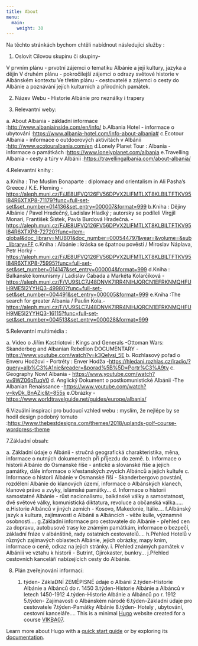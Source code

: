 ```yaml
---
title: About
menu:
  main:
    weight: 30
---
```

Na těchto stránkách bychom chtěli nabídnout následující služby : 



1. Oslovit Cílovou skupinu či skupiny- 


V prvním plánu - prvotní zájemci o tematiku Albánie a její kultury, jazyka a dějin
V druhém plánu - pokročilejší zájemci o odrazy světové historie v Albánském kontextu
Ve třetím plánu - cestovatelé a zájemci o cesty do Albánie a poznávání jejích kulturních a přírodních památek.

2. Název Webu - Historie Albánie pro neználky i trapery

3. Relevantní weby:

a. About Albania - základní informace :http://www.albaniainside.com/en/info/
b.Albania Hotel - informace o ubytování :https://www.albania-hotel.com/info-about-albania#
c.Ecotour Albania - informace o outdoorových aktivitách v Albánii :http://www.ecotouralbania.com/en
d.Lonely Planet Tour : Albania - informace o památkách :https://www.lonelyplanet.com/albania
e.Travelling Albania - cesty a túry v Albánii :https://travellingalbania.com/about-albania/



4.Relevantní knihy :

a.Kniha : The Muslim Bonaparte : diplomacy and orientalism in Ali Pasha’s Greece / K.E. Fleming -https://aleph.muni.cz/F/JE8UFVQ126FV56DPVX2LIFMTLXT8KLBILTFTKV95I84R6XTXP8-71179?func=full-set-set&set_number=014136&set_entry=000007&format=999
b.Kniha : Dějiny Albánie / Pavel Hradečný, Ladislav Hladký ; autorsky se podíleli Virgjil Monari, František Šístek, Pavla Burdová Hradečná. -https://aleph.muni.cz/F/JE8UFVQ126FV56DPVX2LIFMTLXT8KLBILTFTKV95I84R6XTXP8-72720?func=item-global&doc_library=MUB01&doc_number=000544797&year=&volume=&sub_library=FF
c.Kniha : Albánie : kráska se špatnou pověstí / Miroslav Náplava, Petr Horký -https://aleph.muni.cz/F/JE8UFVQ126FV56DPVX2LIFMTLXT8KLBILTFTKV95I84R6XTXP8-75995?func=full-set-set&set_number=014147&set_entry=000004&format=999
d.Kniha : Balkánské komunismy / Ladislav Cabada a Markéta Kolarčíková -https://aleph.muni.cz/F/VU9SLC7J48DNVK7IRR4NIHJQRCN1EFRKNMQHFUH9ME5I2YYHQ3-49980?func=full-set-set&set_number=004491&set_entry=000005&format=999
e.Kniha :The search for greater Albania / Paulin Kola.-https://aleph.muni.cz/F/VU9SLC7J48DNVK7IRR4NIHJQRCN1EFRKNMQHFUH9ME5I2YYHQ3-16115?func=full-set-set&set_number=004513&set_entry=000028&format=999

5.Relevantní multimédia :

a. Video o Jiřím Kastriotovi : Kings and Generals -Ottoman Wars: Skanderbeg and Albanian Rebellion DOCUMENTARY -https://www.youtube.com/watch?v=k3Qelvsi_5E
b. Rozhlasový pořad o Enveru Hodžovi - Portréty : Enver Hodža -https://hledani.rozhlas.cz/iradio/?query=alb%C3%A1nie&reader=&porad%5B%5D=Portr%C3%A9ty
c. Geography Now! Albania - https://www.youtube.com/watch?v=9WZ06pTuqV0
d. Anglický Dokument o postkomunistické Albánii -The Albanian Renaissance
-https://www.youtube.com/watch?v=kyDk_BnAZjc&t=855s
e.Obrázky -https://www.worldtravelguide.net/guides/europe/albania/


6.Vizuální inspiraci pro budoucí vzhled webu : myslím, že nejlépe by se hodil design podobný tomuto :https://www.thebestdesigns.com/themes/2018/uplands-golf-course-wordpress-theme



7.Základní obsah:

a. Základní údaje o Albánii - stručná geografická charakteristika, měna, informace o nutných dokumentech při příjezdu do země.
b. Informace o historii Albánie do Osmanské říše - antické a slovanské říše a jejich památky, dále informace o křestanských zvycích Albánců a jejich kultuře
c. Informace o historii Albánie v Osmanské říši - Skanderbergovo povstání, rozdělení Albánie do klanových území, informace o Albánských klanech, klanové právo a zvyky, islámské památky...
d. Informace o historii samostatné Albánie - růst nacionalismu, balkánské války a samostatnost, dvě světové války, komunistická diktatura, revoluce a občanská válka.....
e.Historie Albánců v jiných zemích - Kosovo, Makedonie, Itálie....
f.Albánský jazyk a kultura, zajímavosti o Albánii a Albáncích - věže kulle, významné osobnosti....
g.Základní informace pro cestovatele do Albánie - přehled cen za dopravu, autobusové trasy ke známým památkám, informace o bezpečí, základní fráze v albánštině, rady ostatních cestovatelů....
h.Přehled Hotelů v různých zajímavých oblastech Albánie, jejich obrázky, mapy knim, informace o ceně, odkaz na jejich stránky.
i. Přehled známých památek v Albániii ve vztahu k historii - Butrint, Gjirokaster, bunkry...
j.Přehled cestovních kanceláří nabízejících cesty do Albánie.



8. Plán zveřejnování informací:

     1. týden- ZáklaDNÍ ZEMĚPISNÉ údaje o Albánii
     2.týden-Historie Albánie a Albánců do r. 1450
     3.týden-Historie Albánie a Albánců v letech 1450-1912
     4.týden-Historie Albánie a Albánců po r. 1912
     5.týden- Zajímavosti o Albánském národě
     6.týden-Základní údaje pro cestovatele
    7.týden-Památky Albánie
     8.týden- Hotely , ubytování, cestovní kanceláře....
This is a minimal [Hugo][] website created for a course [VIKBA07][].

Learn more about Hugo with a [quick start guide][qs] or by exploring its [documentation][hugoDocs].

[Hugo]: https://gohugo.io
[VIKBA07]: https://is.muni.cz/predmet/phil/VIKBA07
[hugoDocs]: https://gohugo.io/documentation/
[qs]: https://gohugo.io/getting-started/quick-start/
